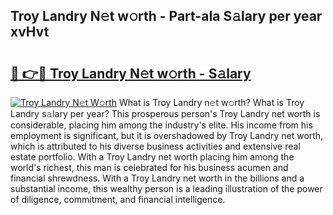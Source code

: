 ## Troy Landry N𝚎t w𝚘rth - Part-aIa S𝚊lary per year xvHvt

# <h2><a href="http://gc47vbl.nevu.top/?p=Troy+Landry">🔗 👉🔴 Troy Landry N𝚎t w𝚘rth - S𝚊lary</a></h2>

[![Troy Landry N𝚎t W𝚘rth](https://i.imgur.com/Oavwk0R.jpeg)](http://gc47vbl.nevu.top/?p=Troy+Landry)
What is Troy Landry n𝚎t w𝚘rth? What is Troy Landry s𝚊lary per year?
This prosperous person's Troy Landry net worth is considerable, placing him among the industry's elite. His income from his employment is significant, but it is overshadowed by Troy Landry net worth, which is attributed to his diverse business activities and extensive real estate portfolio. With a Troy Landry net worth placing him among the world's richest, this man is celebrated for his business acumen and financial shrewdness. With a Troy Landry net worth in the billions and a substantial income, this wealthy person is a leading illustration of the power of diligence, commitment, and financial intelligence.
